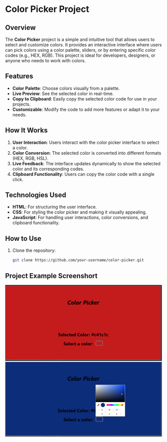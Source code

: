 # Color Picker Project

## Overview

The **Color Picker** project is a simple and intuitive tool that allows users to select and customize colors. It provides an interactive interface where users can pick colors using a color palette, sliders, or by entering specific color codes (e.g., HEX, RGB). This project is ideal for developers, designers, or anyone who needs to work with colors.

## Features

- **Color Palette**: Choose colors visually from a palette.
- **Live Preview**: See the selected color in real-time.
- **Copy to Clipboard**: Easily copy the selected color code for use in your projects.
- **Customizable**: Modify the code to add more features or adapt it to your needs.

## How It Works

1. **User Interaction**: Users interact with the color picker interface to select a color.
2. **Color Conversion**: The selected color is converted into different formats (HEX, RGB, HSL).
3. **Live Feedback**: The interface updates dynamically to show the selected color and its corresponding codes.
4. **Clipboard Functionality**: Users can copy the color code with a single click.

## Technologies Used

- **HTML**: For structuring the user interface.
- **CSS**: For styling the color picker and making it visually appealing.
- **JavaScript**: For handling user interactions, color conversions, and clipboard functionality.

## How to Use

1. Clone the repository:
   ```bash
   git clone https://github.com/your-username/color-picker.git
   ```

## Project Example Screenshort

![Color Picker Screenshot](<./exampleImages/Screenshot%20(325).png>)
![Color Picker Screenshot](<./exampleImages/Screenshot%20(326).png>)
